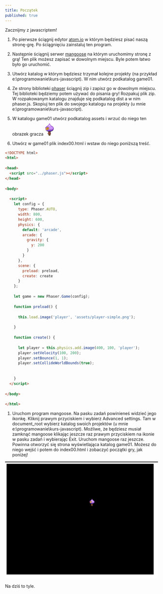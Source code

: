 ```yaml
---
title: Początek
published: true
---
```


Zacznijmy z javascriptem!

1. Po pierwsze ściągnij edytor [atom.io](https://atom.io/) w którym będziesz pisać naszą stronę-grę. Po ściągnięciu zainstaluj ten program.

1. Następnie ściągnij serwer [mangoose](https://cesanta.com/binary.html) na którym uruchomimy stronę z grą! Ten plik możesz zapisać w dowolnym miejscu. Byle potem łatwo było  go uruchomić.

1. Utwórz katalog w którym będziesz trzymał kolejne projekty (na przykład e:\programowanie\kurs-javascript). W nim utwórz podkatalog game01.

1. Ze strony biblioteki [phaser](https://github.com/photonstorm/phaser/archive/v3.16.2.zip) ściągnij zip i zapisz go w dowolnym miejscu. Tej biblioteki będziemy potem używać do pisania gry! Rozpakuj plik zip. W rozpakowanym katalogu znajduje się podkatalog dist a w nim phaser.js. Skopiuj ten plik do swojego katalogu na projekty (u mnie e:\programowanie\kurs-javascript).

1. W katalogu game01 utwórz podkatalog assets i wrzuć do niego ten obrazek gracza
![](/assets/kurs-js/game01/player-simple.png)

1. Utwórz w game01 plik index00.html i wstaw do niego poniższą treść.

```html
<!DOCTYPE html>
<html>

<head>
  <script src="../phaser.js"></script>
</head>

<body>

  <script>
    let config = {
      type: Phaser.AUTO,
      width: 800,
      height: 600,
      physics: {
        default: 'arcade',
        arcade: {
          gravity: {
            y: 200
          }
        }
      },
      scene: {
        preload: preload,
        create: create
      }
    };

    let game = new Phaser.Game(config);

    function preload() {

      this.load.image('player', 'assets/player-simple.png');

    }

    function create() {

      let player = this.physics.add.image(400, 100, 'player');
      player.setVelocity(100, 200);
      player.setBounce(1, 1);
      player.setCollideWorldBounds(true);


    }
  </script>

</body>

</html>

```

1. Uruchom program mangoose. Na pasku zadań powinieneś widzieć jego ikonkę. Kliknij prawym przyciskiem i wybierz Advanced settings. Tam w document_root wybierz katalog swoich projektów (u mnie e:\programowanie\kurs-javascript). Możliwe, że będziesz musiał zamknąć mangoose klikając jeszcze raz prawym przyciskiem na ikonie w pasku zadań i wybierając Exit. Uruchom mangoose raz jeszcze. Powinna otworzyć się strona wyświetlająca katalog game01. Możesz do niego wejść i potem do index00.html i zobaczyć początki gry, jak poniżej!

![](/assets/kurs-js/game01/gam01-screenshot.PNG)


Na dziś to tyle.
